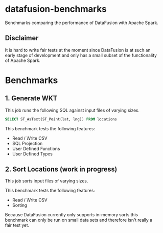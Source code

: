 # datafusion-benchmarks

Benchmarks comparing the performance of DataFusion with Apache Spark.

## Disclaimer

It is hard to write fair tests at the moment since DataFusion is at such an early stage of development and only has a small subset of the functionality of Apache Spark. 

# Benchmarks

## 1. Generate WKT

This job runs the following SQL against input files of varying sizes.

```sql
SELECT ST_AsText(ST_Point(lat, lng)) FROM locations

```

This benchmark tests the following features:

- Read / Write CSV
- SQL Projection
- User Defined Functions
- User Defined Types

## 2. Sort Locations (work in progress)

This job sorts input files of varying sizes.

This benchmark tests the following features:

- Read / Write CSV
- Sorting

Because DataFusion currently only supports in-memory sorts this benchmark can only be run on small data sets and therefore isn't really a fair test yet.

